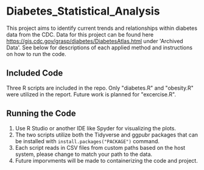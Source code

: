 # Diabetes_Statistical_Analysis
This project aims to identify current trends and relationships within diabetes data from the CDC. 
Data for this project can be found here https://gis.cdc.gov/grasp/diabetes/DiabetesAtlas.html under 'Archived Data'.
See below for descriptions of each applied method and instructions on how to run the code.

## Included Code
Three R scripts are included in the repo. Only "diabetes.R" and "obesity.R" were utilized in the report. Future work is planned for "excercise.R".

## Running the Code
1. Use R Studio or another IDE like Spyder for visualizing the plots.
2. The two scripts utilize both the Tidyverse and ggpubr packages that can be installed with `install.packages("PACKAGE")` command.
3. Each script reads in CSV files from custom paths based on the host system, please change to match your path to the data.
4. Future imporvments will be made to containerizing the code and project.